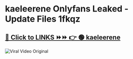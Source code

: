 
 # kaeleerene Onlyfans Leaked - Update Files 1fkqz

## <h2><a href="https://clipsfans.com/kaeleerene&ref=git">🔗 Click to LINKS ⏩⏩ 👉 🟢 kaeleerene </a></h2>

<a href="https://clipsfans.com/kaeleerene&ref=git" rel="nofollow" data-target="animated-image.originalLink"><img src="https://i.ibb.co.com/xMMVF88/686577567.gif" alt="Viral Video Original" style="max-width: 100%; display: inline-block;" data-target="animated-image.originalImage"></a>

